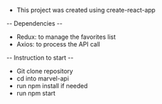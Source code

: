 - This project was created using create-react-app

-- Dependencies --

- Redux: to manage the favorites list
- Axios: to process the API call 

-- Instruction to start --
- Git clone repository
- cd into marvel-api
- run npm install if needed
- run npm start